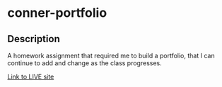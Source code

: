 # conner-portfolio

## Description

A homework assignment that required me to build a portfolio, that I can continue to add and change as the class progresses. 

[Link to LIVE site](https://klynn28.github.io/conner-portfolio/)
